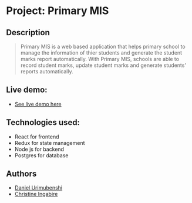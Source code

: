 # Project: Primary MIS

## Description

> Primary MIS is a web based application that helps primary school to manage the information of thier students and generate the student marks report automatically. With Primary MIS, schools are able to record student marks, update student marks and generate students' reports automatically.

## Live demo:

- [See live demo here](https://schoolmis.herokuapp.com/)

## Technologies used:

- React for frontend
- Redux for state management
- Node js for backend
- Postgres for database

## Authors

- [Daniel Urimubenshi](https://github.com/benshidanny11)
-  [Christine Ingabire](https://github.com/ichristine180)
